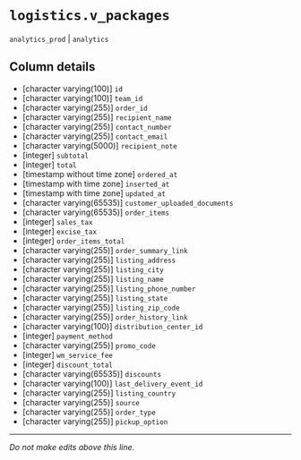 # `logistics.v_packages`
`analytics_prod` | `analytics`

## Column details
* [character varying(100)] `id`
* [character varying(100)] `team_id`
* [character varying(255)] `order_id`
* [character varying(255)] `recipient_name`
* [character varying(255)] `contact_number`
* [character varying(255)] `contact_email`
* [character varying(5000)] `recipient_note`
* [integer]   `subtotal`
* [integer]   `total`
* [timestamp without time zone] `ordered_at`
* [timestamp with time zone] `inserted_at`
* [timestamp with time zone] `updated_at`
* [character varying(65535)] `customer_uploaded_documents`
* [character varying(65535)] `order_items`
* [integer]   `sales_tax`
* [integer]   `excise_tax`
* [integer]   `order_items_total`
* [character varying(255)] `order_summary_link`
* [character varying(255)] `listing_address`
* [character varying(255)] `listing_city`
* [character varying(255)] `listing_name`
* [character varying(255)] `listing_phone_number`
* [character varying(255)] `listing_state`
* [character varying(255)] `listing_zip_code`
* [character varying(255)] `order_history_link`
* [character varying(100)] `distribution_center_id`
* [integer]   `payment_method`
* [character varying(255)] `promo_code`
* [integer]   `wm_service_fee`
* [integer]   `discount_total`
* [character varying(65535)] `discounts`
* [character varying(100)] `last_delivery_event_id`
* [character varying(255)] `listing_country`
* [character varying(255)] `source`
* [character varying(255)] `order_type`
* [character varying(255)] `pickup_option`

-------------------------------------------------------------------------------
*Do not make edits above this line.*
